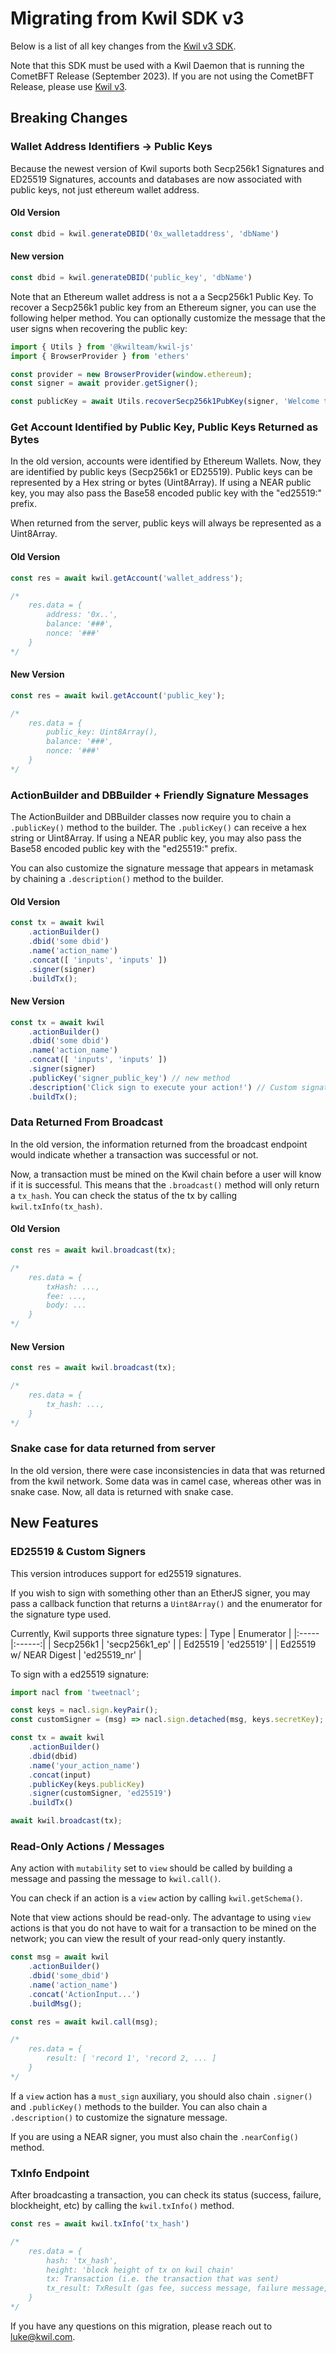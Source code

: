 # Migrating from Kwil SDK v3

Below is a list of all key changes from the [Kwil v3 SDK](https://www.npmjs.com/package/kwil).

Note that this SDK must be used with a Kwil Daemon that is running the CometBFT Release (September 2023). If you are not using the CometBFT Release, please use [Kwil v3](https://www.npmjs.com/package/kwil).

## Breaking Changes

### Wallet Address Identifiers -> Public Keys

Because the newest version of Kwil suports both Secp256k1 Signatures and ED25519 Signatures, accounts and databases are now associated with public keys, not just ethereum wallet address.

#### Old Version

```javascript
const dbid = kwil.generateDBID('0x_walletaddress', 'dbName')
```

#### New version

```javascript
const dbid = kwil.generateDBID('public_key', 'dbName')
```

Note that an Ethereum wallet address is not a a Secp256k1 Public Key. To recover a Secp256k1 public key from an Ethereum signer, you can use the following helper method. You can optionally customize the message that the user signs when recovering the public key:

```javascript
import { Utils } from '@kwilteam/kwil-js'
import { BrowserProvider } from 'ethers'

const provider = new BrowserProvider(window.ethereum);
const signer = await provider.getSigner();

const publicKey = await Utils.recoverSecp256k1PubKey(signer, 'Welcome to our app! Sign this message to reveal your public key.');
```

### Get Account Identified by Public Key, Public Keys Returned as Bytes

In the old version, accounts were identified by Ethereum Wallets. Now, they are identified by public keys (Secp256k1 or ED25519). Public keys can be represented by a Hex string or bytes (Uint8Array). If using a NEAR public key, you may also pass the Base58 encoded public key with the "ed25519:" prefix.

When returned from the server, public keys will always be represented as a Uint8Array.

#### Old Version

```javascript
const res = await kwil.getAccount('wallet_address');

/*
    res.data = {
        address: '0x..',
        balance: '###',
        nonce: '###'
    }
*/
```

#### New Version

```javascript
const res = await kwil.getAccount('public_key');

/*
    res.data = {
        public_key: Uint8Array(),
        balance: '###',
        nonce: '###'
    }
*/

```

### ActionBuilder and DBBuilder + Friendly Signature Messages

The ActionBuilder and DBBuilder classes now require you to chain a `.publicKey()` method to the builder. The `.publicKey()` can receive a hex string or Uint8Array. If using a NEAR public key, you may also pass the Base58 encoded public key with the "ed25519:" prefix.

You can also customize the signature message that appears in metamask by chaining a `.description()` method to the builder.

#### Old Version

```javascript
const tx = await kwil
    .actionBuilder()
    .dbid('some dbid')
    .name('action_name')
    .concat([ 'inputs', 'inputs' ])
    .signer(signer)
    .buildTx();
```

#### New Version

```javascript
const tx = await kwil
    .actionBuilder()
    .dbid('some dbid')
    .name('action_name')
    .concat([ 'inputs', 'inputs' ])
    .signer(signer)
    .publicKey('signer_public_key') // new method
    .description('Click sign to execute your action!') // Custom signature message.
    .buildTx();
```

### Data Returned From Broadcast

In the old version, the information returned from the broadcast endpoint would indicate whether a transaction was successful or not.

Now, a transaction must be mined on the Kwil chain before a user will know if it is successful. This means that the `.broadcast()` method will only return a `tx_hash`. You can check the status of the tx by calling `kwil.txInfo(tx_hash)`.

#### Old Version

```javascript
const res = await kwil.broadcast(tx);

/*
    res.data = {
        txHash: ...,
        fee: ...,
        body: ...
    }
*/
```

#### New Version

```javascript
const res = await kwil.broadcast(tx);

/*
    res.data = {
        tx_hash: ...,
    }
*/
```



### Snake case for data returned from server

In the old version, there were case inconsistencies in data that was returned from the kwil network. Some data was in camel case, whereas other was in snake case. Now, all data is returned with snake case.

## New Features

### ED25519 & Custom Signers

This version introduces support for ed25519 signatures.

If you wish to sign with something other than an EtherJS signer, you may pass a callback function that returns a `Uint8Array()` and the enumerator for the signature type used.

Currently, Kwil supports three signature types:
| Type  | Enumerator |
|:----- |:------:|
| Secp256k1  | 'secp256k1_ep'     |
| Ed25519    | 'ed25519'     |
| Ed25519 w/ NEAR Digest | 'ed25519_nr' |

To sign with a ed25519 signature:

```javascript
import nacl from 'tweetnacl';

const keys = nacl.sign.keyPair();
const customSigner = (msg) => nacl.sign.detached(msg, keys.secretKey);

const tx = await kwil
    .actionBuilder()
    .dbid(dbid)
    .name('your_action_name')
    .concat(input)
    .publicKey(keys.publicKey)
    .signer(customSigner, 'ed25519')
    .buildTx()

await kwil.broadcast(tx);
```

### Read-Only Actions / Messages

Any action with `mutability` set to `view` should be called by building a message and passing the message to `kwil.call()`.

You can check if an action is a `view` action by calling `kwil.getSchema()`.

Note that view actions should be read-only. The advantage to using `view` actions is that you do not have to wait for a transaction to be mined on the network; you can view the result of your read-only query instantly.

```javascript
const msg = await kwil
    .actionBuilder()
    .dbid('some_dbid')
    .name('action_name')
    .concat('ActionInput...')
    .buildMsg();

const res = await kwil.call(msg);

/*
    res.data = {
        result: [ 'record 1', 'record 2, ... ]
    }
*/
```

If a `view` action has a `must_sign` auxiliary, you should also chain `.signer()` and `.publicKey()` methods to the builder. You can also chain a `.description()` to customize the signature message.

If you are using a NEAR signer, you must also chain the `.nearConfig()` method.

### TxInfo Endpoint

After broadcasting a transaction, you can check its status (success, failure, blockheight, etc) by calling the `kwil.txInfo()` method.

```javascript
const res = await kwil.txInfo('tx_hash')

/*
    res.data = {
        hash: 'tx_hash',
        height: 'block height of tx on kwil chain'
        tx: Transaction (i.e. the transaction that was sent)
        tx_result: TxResult (gas fee, success message, failure message, etc.)
    }
*/
```

If you have any questions on this migration, please reach out to luke@kwil.com.
